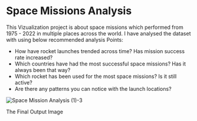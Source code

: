 # Space Missions Analysis
This Vizualization project is about space missions which performed from 1975 - 2022 in multiple places across the world. 
I have analysed the dataset with using below recommended analysis Points: 

* How have rocket launches trended across time? Has mission success rate increased?
* Which countries have had the most successful space missions? Has it always been that way?
* Which rocket has been used for the most space missions? Is it still active?
* Are there any patterns you can notice with the launch locations?

![Space Mission Analysis (1)-3](https://github.com/Git-Vasanth/Space-Missions-Analysis/assets/59464869/bc228433-f551-4884-8e00-6ef85564e7e7)


The Final Output Image

